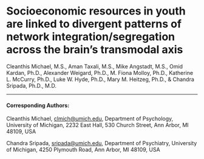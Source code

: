 # Socioeconomic resources in youth are linked to divergent patterns of network integration/segregation across the brain’s transmodal axis

Cleanthis Michael, M.S., Aman Taxali, M.S., Mike Angstadt, M.S., Omid Kardan, Ph.D., Alexander Weigard, Ph.D., M. Fiona Molloy, Ph.D., Katherine L. McCurry, Ph.D., Luke W. Hyde, Ph.D., Mary M. Heitzeg, Ph.D., & Chandra Sripada, Ph.D., M.D.

---

#### Corresponding Authors:

Cleanthis Michael, clmich@umich.edu, Department of Psychology, University of Michigan, 2232 East Hall, 530 Church Street, Ann Arbor, MI 48109, USA

Chandra Sripada, sripada@umich.edu, Department of Psychiatry, University of Michigan, 4250 Plymouth Road, Ann Arbor, MI 48109, USA
